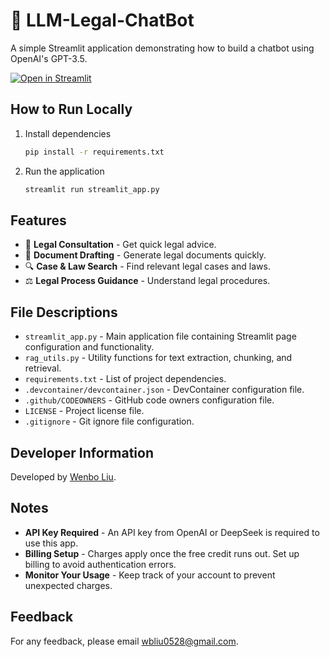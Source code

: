 # 💬 LLM-Legal-ChatBot

A simple Streamlit application demonstrating how to build a chatbot using OpenAI's GPT-3.5.

[![Open in Streamlit](https://static.streamlit.io/badges/streamlit_badge_black_white.svg)](https://chatbot-bw4vgsoyviyz5era9exlfn.streamlit.app/)

## How to Run Locally

1. Install dependencies

   ```sh
   pip install -r requirements.txt
   ```

2. Run the application

   ```sh
   streamlit run streamlit_app.py
   ```

## Features

- 📜 **Legal Consultation** - Get quick legal advice.
- 📝 **Document Drafting** - Generate legal documents quickly.
- 🔍 **Case & Law Search** - Find relevant legal cases and laws.
- ⚖️ **Legal Process Guidance** - Understand legal procedures.

## File Descriptions

- `streamlit_app.py` - Main application file containing Streamlit page configuration and functionality.
- `rag_utils.py` - Utility functions for text extraction, chunking, and retrieval.
- `requirements.txt` - List of project dependencies.
- `.devcontainer/devcontainer.json` - DevContainer configuration file.
- `.github/CODEOWNERS` - GitHub code owners configuration file.
- `LICENSE` - Project license file.
- `.gitignore` - Git ignore file configuration.

## Developer Information

Developed by [Wenbo Liu](https://www.linkedin.com/in/waynbo-liu/).

## Notes

- **API Key Required** - An API key from OpenAI or DeepSeek is required to use this app.
- **Billing Setup** - Charges apply once the free credit runs out. Set up billing to avoid authentication errors.
- **Monitor Your Usage** - Keep track of your account to prevent unexpected charges.

## Feedback

For any feedback, please email [wbliu0528@gmail.com](mailto:wbliu0528@gmail.com).
